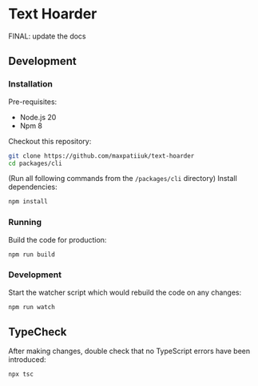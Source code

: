 # Text Hoarder

FINAL: update the docs

## Development

### Installation

Pre-requisites:

- Node.js 20
- Npm 8

Checkout this repository:

```sh
git clone https://github.com/maxpatiiuk/text-hoarder
cd packages/cli
```

(Run all following commands from the `/packages/cli` directory) Install
dependencies:

```sh
npm install
```

### Running

Build the code for production:

```sh
npm run build
```

### Development

Start the watcher script which would rebuild the code on any changes:

```sh
npm run watch
```

## TypeCheck

After making changes, double check that no TypeScript errors have been
introduced:

```sh
npx tsc
```
